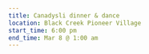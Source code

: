 ```yaml
---
title: Canadysli dinner & dance
location: Black Creek Pioneer Village
start_time: 6:00 pm
end_time: Mar 8 @ 1:00 am
---
```


